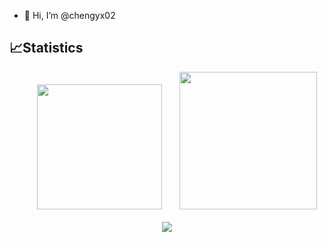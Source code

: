 - 👋 Hi, I’m @chengyx02

## 📈Statistics

<div align="center">
<span>  </span>
<img height="200px" src="https://streak-stats.demolab.com/?user=chengyx02" /><span>  </span><img height="220px" src="https://github-readme-stats-nu-wheat-17.vercel.app/api/top-langs/?username=chengyx02" />
<span>  </span>
</div>

<!-- <img align="center" src="https://github-readme-stats-nu-wheat-17.vercel.app/api?username=chengyx02&show_icons=true&hide=stars,prs,issues&include_all_commits=true&count_private=true" /> -->

<div align="center">
    <img src="https://github-readme-activity-graph.vercel.app/graph?username=chengyx02&theme=minimal" />
</div>

<!-- <div align="center"> 
    <img src="https://raw.githubusercontent.com/chengyx02/chengyx02/output/github-contribution-grid-snake.svg" />
</div> -->

<!---
chengyx02/chengyx02 is a ✨ special ✨ repository because its `README.md` (this file) appears on your GitHub profile.
You can click the Preview link to take a look at your changes.
--->

